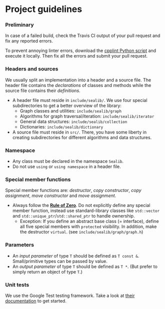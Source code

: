 Project guidelines
===
### Preliminary
In case of a failed build, check the Travis CI output of your pull request and fix any reported errors.

To prevent annoying linter errors, download the [cpplint Python script](https://github.com/google/styleguide/blob/gh-pages/cpplint/cpplint.py) and execute it locally. Then fix all the errors and submit your pull request.

### Headers and sources
We usually split an implementation into a header and a source file. The header file contains the *declarations* of classes and methods while the source file contains their *definitions*.
- A header file must reside in `include/sealib/`. We use four special subdirectories to get a better overview of the library:
    - Graph classes and utilities: `include/sealib/graph`
    - Algorithms for graph traversal/iteration: `include/sealib/iterator`
    - General data structures: `include/sealib/collection`
    - Dictionaries: `include/sealib/dictionary`
- A source file must reside in `src/`. There, you have some liberty in creating subdirectories for different algorithms and data structures.

### Namespace
- Any class must be declared in the namespace `Sealib`.
- Do not use `using` or `using namespace` in a header file.

### Special member functions
Special member functions are: *destructor*, *copy constructor*, *copy assignment*, *move constructor* and *move assignment*.
- Always follow the [**Rule of Zero**](http://web.archive.org/web/20170705080311/https://rmf.io/cxx11/rule-of-zero). Do not explicitly define any special member function, instead use standard-library classes like `std::vector` and `std::unique_ptr`/`std::shared_ptr` to handle ownership.
    - Exception: If you define an abstract base class (= interface), define all five special members with `protected` visibility. In addition, make the destructor `virtual`. (see `include/sealib/graph/graph.h`)

### Parameters
- An *input parameter* of type `T` should be defined as `T const &`. Small/primitive types can be passed by value.
- An *output parameter* of type `T` should be defined as `T *`. (But prefer to simply return an object of type `T`.)

### Unit tests
We use the Google Test testing framework. Take a look at [their documentation](https://github.com/google/googletest/blob/master/googletest/docs/primer.md#basic-concepts) to get started.
